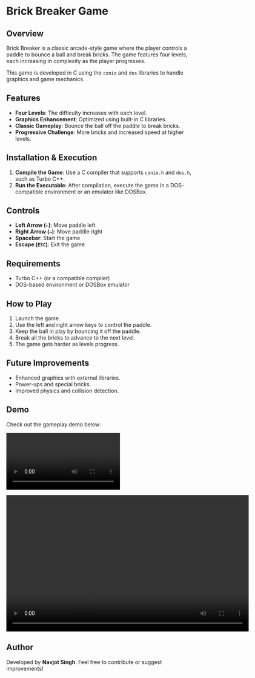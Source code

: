 # Brick Breaker Game

## Overview
Brick Breaker is a classic arcade-style game where the player controls a paddle to bounce a ball and break bricks. The game features four levels, each increasing in complexity as the player progresses.

This game is developed in C using the `conio` and `dos` libraries to handle graphics and game mechanics.

## Features
- **Four Levels**: The difficulty increases with each level.
- **Graphics Enhancement**: Optimized using built-in C libraries.
- **Classic Gameplay**: Bounce the ball off the paddle to break bricks.
- **Progressive Challenge**: More bricks and increased speed at higher levels.

## Installation & Execution
1. **Compile the Game**: Use a C compiler that supports `conio.h` and `dos.h`, such as Turbo C++.
2. **Run the Executable**: After compilation, execute the game in a DOS-compatible environment or an emulator like DOSBox.

## Controls
- **Left Arrow (`←`)**: Move paddle left
- **Right Arrow (`→`)**: Move paddle right
- **Spacebar**: Start the game
- **Escape (`ESC`)**: Exit the game

## Requirements
- Turbo C++ (or a compatible compiler)
- DOS-based environment or DOSBox emulator

## How to Play
1. Launch the game.
2. Use the left and right arrow keys to control the paddle.
3. Keep the ball in play by bouncing it off the paddle.
4. Break all the bricks to advance to the next level.
5. The game gets harder as levels progress.

## Future Improvements
- Enhanced graphics with external libraries.
- Power-ups and special bricks.
- Improved physics and collision detection.

## Demo
Check out the gameplay demo below:

![Brick Breaker Gameplay](demo%20of%20game.mp4)

<video width="640" height="360" controls>
  <source src="demo%20of%20game.mp4" type="video/mp4">
  Your browser does not support the video tag.
</video>

## Author
Developed by **Navjot Singh**. Feel free to contribute or suggest improvements!

